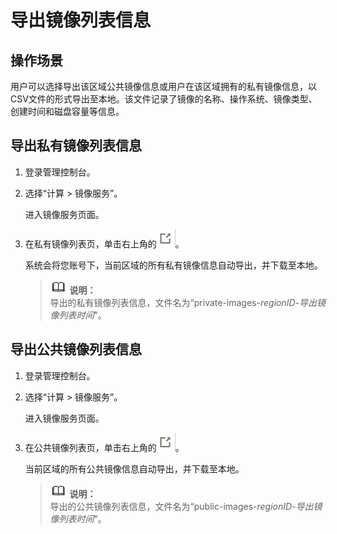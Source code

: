 # 导出镜像列表信息<a name="ims_01_0334"></a>

## 操作场景<a name="section298410361571"></a>

用户可以选择导出该区域公共镜像信息或用户在该区域拥有的私有镜像信息，以CSV文件的形式导出至本地。该文件记录了镜像的名称、操作系统、镜像类型、创建时间和磁盘容量等信息。

## 导出私有镜像列表信息<a name="section8755447183137"></a>

1.  登录管理控制台。
2.  选择“计算 \> 镜像服务”。

    进入镜像服务页面。

3.  在私有镜像列表页，单击右上角的![](figures/icon-export.png)。

    系统会将您账号下，当前区域的所有私有镜像信息自动导出，并下载至本地。

    >![](public_sys-resources/icon-note.gif) **说明：**   
    >导出的私有镜像列表信息，文件名为“private-images-_regionID_-_导出镜像列表时间_”。  


## 导出公共镜像列表信息<a name="section30776908173028"></a>

1.  登录管理控制台。
2.  选择“计算 \> 镜像服务”。

    进入镜像服务页面。

3.  在公共镜像列表页，单击右上角的![](figures/icon-export-4.png)。

    当前区域的所有公共镜像信息自动导出，并下载至本地。

    >![](public_sys-resources/icon-note.gif) **说明：**   
    >导出的公共镜像列表信息，文件名为“public-images-_regionID_-_导出镜像列表时间_”。  


